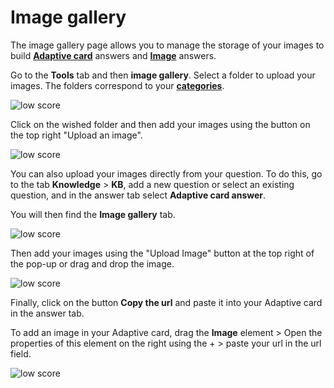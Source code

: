 # Image gallery


The image gallery page allows you to manage the storage of your images to build [**Adaptive card**](/en/articles/knowledge/kb.html#adaptive-card) answers and [**Image**](/en/articles/knowledge/kb.html#image-answer) answers. 


Go to the **Tools** tab and then **image gallery**. Select a folder to upload your images. The folders correspond to your [**categories**](/en/articles/knowledge/categories.html). 

<div class="image_center">
  <img :src="$withBase('/assets/img/en/tools/image1.png')" alt="low score">
</div>




Click on the wished folder and then add your images using the button on the top right "Upload an image". 

<div class="image_center">
  <img :src="$withBase('/assets/img/en/tools/image2.png')" alt="low score">
</div>



You can also upload your images directly from your question. To do this, go to the tab **Knowledge** > **KB**, add a new question or select an existing question, and in the answer tab select **Adaptive card answer**. 

You will then find the **Image gallery** tab. 

<div class="image_center">
  <img :src="$withBase('/assets/img/en/tools/image3.png')" alt="low score">
</div>



Then add your images using the "Upload Image" button at the top right of the pop-up or drag and drop the image. 

<div class="image_center">
  <img :src="$withBase('/assets/img/en/tools/image4.png')" alt="low score">
</div>



Finally, click on the button **Copy the url** and paste it into your Adaptive card in the answer tab. 

To add an image in your Adaptive card, drag the **Image** element > Open the properties of this element on the right using the + > paste your url in the url field. 

<div class="image_center">
  <img :src="$withBase('/assets/img/en/tools/image5.png')" alt="low score">
</div>

